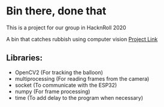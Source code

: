 # Bin there, done that
This is a project for our group in HacknRoll 2020

A bin that catches rubbish using computer vision
[Project Link](https://devpost.com/software/bin-there-done-that)

## Libraries:
- OpenCV2 (For tracking the balloon)
- multiprocessing (For reading frames from the camera)
- socket (To communicate with the ESP32)
- numpy (For frame processing)
- time (To add delay to the program when necessary)



